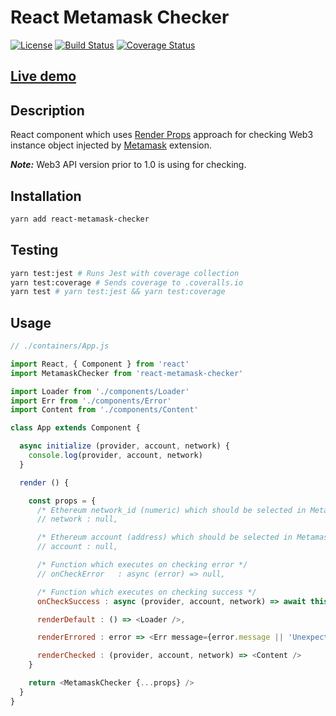 # React Metamask Checker

[![License](https://img.shields.io/badge/License-MIT-000000.svg)](https://opensource.org/licenses/MIT)
[![Build Status](https://travis-ci.org/LordotU/react-metamask-checker.svg?branch=master)](https://travis-ci.org/LordotU/react-metamask-checker)
[![Coverage Status](https://coveralls.io/repos/github/LordotU/react-metamask-checker/badge.svg)](https://coveralls.io/github/LordotU/react-metamask-checker)

## [Live demo](https://react-metamask-checker-demo-with-parcel.lordotu.now.sh)

## Description

React component which uses [Render Props](https://reactjs.org/docs/render-props.html) approach for checking Web3 instance object injected by [Metamask](https://metamask.io/) extension.

***Note:*** Web3 API version prior to 1.0 is using for checking.

## Installation

```bash
yarn add react-metamask-checker
```

## Testing

```bash
yarn test:jest # Runs Jest with coverage collection
yarn test:coverage # Sends coverage to .coveralls.io
yarn test # yarn test:jest && yarn test:coverage
```

## Usage

```javascript
// ./containers/App.js

import React, { Component } from 'react'
import MetamaskChecker from 'react-metamask-checker'

import Loader from './components/Loader'
import Err from './components/Error'
import Content from './components/Content'

class App extends Component {

  async initialize (provider, account, network) {
    console.log(provider, account, network)
  }

  render () {

    const props = {
      /* Ethereum network_id (numeric) which should be selected in Metamask */
      // network : null,

      /* Ethereum account (address) which should be selected in Metamask */
      // account : null,

      /* Function which executes on checking error */
      // onCheckError   : async (error) => null,

      /* Function which executes on checking success */
      onCheckSuccess : async (provider, account, network) => await this.initialize(provider, account, network),

      renderDefault : () => <Loader />,

      renderErrored : error => <Err message={error.message || 'Unexpected error'} />,

      renderChecked : (provider, account, network) => <Content />
    }

    return <MetamaskChecker {...props} />
  }
}
```
